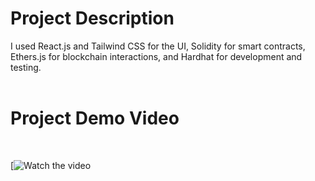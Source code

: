 <h1>Project Description</h1>
I used React.js and Tailwind CSS for the UI, Solidity for smart contracts, Ethers.js for blockchain interactions, and Hardhat for development and testing.

<br>
<br>
<h1>Project Demo Video</h1><br>

[![Watch the video](https://youtu.be/LQdwT71puEI)

